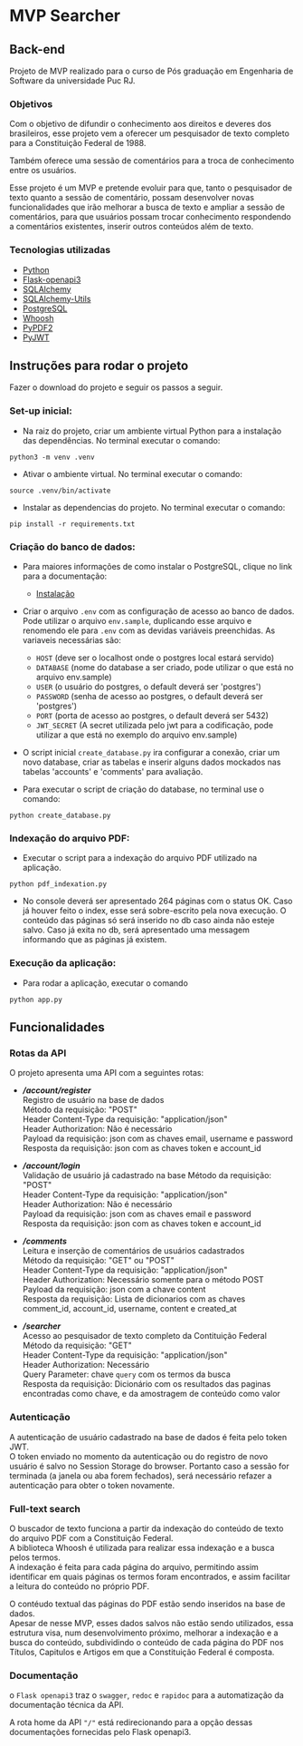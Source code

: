 # MVP Searcher
## Back-end

Projeto de MVP realizado para o curso de Pós graduação em Engenharia de Software da universidade Puc RJ.


### Objetivos

Com o objetivo de difundir o conhecimento aos direitos e deveres dos brasileiros, esse projeto vem a oferecer um pesquisador de texto completo para a Constituição Federal de 1988.

Também oferece uma sessão de comentários para a troca de conhecimento entre os usuários.

Esse projeto é um MVP e pretende evoluir para que, tanto o pesquisador de texto quanto a sessão de comentário, possam desenvolver novas funcionalidades que irão melhorar a busca de texto e ampliar a sessão de comentários, para que usuários possam trocar conhecimento respondendo a comentários existentes, inserir outros conteúdos além de texto.  


### Tecnologias utilizadas

- [Python](https://www.python.org/)
- [Flask-openapi3](https://luolingchun.github.io/flask-openapi3/v3.x/)
- [SQLAlchemy](https://www.sqlalchemy.org/)
- [SQLAlchemy-Utils](https://sqlalchemy-utils.readthedocs.io/en/latest/index.html)
- [PostgreSQL](https://www.postgresql.org/)
- [Whoosh](https://whoosh.readthedocs.io/en/latest/index.html)
- [PyPDF2](https://pypdf2.readthedocs.io/en/3.x/)
- [PyJWT](https://pyjwt.readthedocs.io/en/stable/)


## Instruções para rodar o projeto

Fazer o download do projeto e seguir os passos a seguir.

### Set-up inicial:

- Na raiz do projeto, criar um ambiente virtual Python para a instalação das dependências. No terminal executar o comando:

```
python3 -m venv .venv
```
 
- Ativar o ambiente virtual. No terminal executar o comando:

```
source .venv/bin/activate
```

- Instalar as dependencias do projeto. No terminal executar o comando:

```
pip install -r requirements.txt
```

### Criação do banco de dados:

- Para maiores informações de como instalar o PostgreSQL, clique no link para a documentação: 
    - [Instalação](https://www.postgresql.org/docs/current/tutorial-install.html)

- Criar o arquivo `.env` com as configuração de acesso ao banco de dados. Pode utilizar o arquivo `env.sample`, duplicando esse arquivo e renomendo ele para `.env` com as devidas variáveis preenchidas. As variaveis necessárias são:

    - `HOST` (deve ser o localhost onde o postgres local estará servido)
    - `DATABASE` (nome do database a ser criado, pode utilizar o que está no arquivo env.sample)
    - `USER` (o usuário do postgres, o default deverá ser 'postgres')
    - `PASSWORD` (senha de acesso ao postgres, o default deverá ser 'postgres')
    - `PORT` (porta de acesso ao postgres, o default deverá ser 5432)
    - `JWT_SECRET` (A secret utilizada pelo jwt para a codificação, pode utilizar a que está no exemplo do arquivo env.sample)

- O script inicial `create_database.py` ira configurar a conexão, criar um novo database, criar as tabelas e inserir alguns dados mockados nas tabelas 'accounts' e 'comments' para avaliação.

- Para executar o script de criação do database, no terminal use o comando:

```
python create_database.py 
```

### Indexação do arquivo PDF:

- Executar o script para a indexação do arquivo PDF utilizado na aplicação.

```
python pdf_indexation.py 
```

- No console deverá ser apresentado 264 páginas com o status OK. Caso já houver feito o index, esse será sobre-escrito pela nova execução.
O conteúdo das páginas só será inserido no db caso ainda não esteje salvo. Caso já exita no db, será apresentado uma messagem informando que as páginas já existem. 


### Execução da aplicação:

- Para rodar a aplicação, executar o comando
```
python app.py
```


## Funcionalidades

### Rotas da API
O projeto apresenta uma API com a seguintes rotas:

- *__/account/register__*  
Registro de usuário na base de dados  
Método da requisição: "POST"  
Header Content-Type da requisição: "application/json"  
Header Authorization: Não é necessário  
Payload da requisição: json com as chaves email, username e password  
Resposta da requisição: json com as chaves token e account_id  

- *__/account/login__*  
Validação de usuário já cadastrado na base
Método da requisição: "POST"  
Header Content-Type da requisição: "application/json"  
Header Authorization: Não é necessário  
Payload da requisição: json com as chaves email e password  
Resposta da requisição: json com as chaves token e account_id  

- *__/comments__*  
Leitura e inserção de comentários de usuários cadastrados  
Método da requisição: "GET" ou "POST"  
Header Content-Type da requisição: "application/json"  
Header Authorization: Necessário somente para o método POST   
Payload da requisição: json com a chave content  
Resposta da requisição: Lista de dicionarios com as chaves comment_id, account_id, username, content e created_at  

- *__/searcher__*  
Acesso ao pesquisador de texto completo da Contituição Federal  
Método da requisição: "GET"  
Header Content-Type da requisição: "application/json"  
Header Authorization: Necessário  
Query Parameter: chave `query` com os termos da busca  
Resposta da requisição: Dicionário com os resultados das paginas encontradas como chave, e da amostragem de conteúdo como valor  


### Autenticação

A autenticação de usuário cadastrado na base de dados é feita pelo token JWT.  
O token enviado no momento da autenticação ou do registro de novo usuário é salvo no Session Storage do browser. Portanto caso a sessão for terminada (a janela ou aba forem fechados), será necessário refazer a autenticação para obter o token novamente.


### Full-text search

O buscador de texto funciona a partir da indexação do conteúdo de texto do arquivo PDF com a Constituição Federal.  
A biblioteca Whoosh é utilizada para realizar essa indexação e a busca pelos termos.  
A indexação é feita para cada página do arquivo, permitindo assim identificar em quais páginas os termos foram encontrados, e assim facilitar a leitura do conteúdo no próprio PDF.  

O contéudo textual das páginas do PDF estão sendo inseridos na base de dados.  
Apesar de nesse MVP, esses dados salvos não estão sendo utilizados, essa estrutura visa, num desenvolvimento próximo, melhorar a indexação e a busca do conteúdo, subdividindo o conteúdo de cada página do PDF nos Títulos, Capitulos e Artigos em que a Constituição Federal é composta.

### Documentação

o `Flask openapi3` traz o `swagger`, `redoc` e `rapidoc` para a automatização da documentação técnica da API.

A rota home da API `"/"` está redirecionando para a opção dessas documentações fornecidas pelo Flask openapi3.